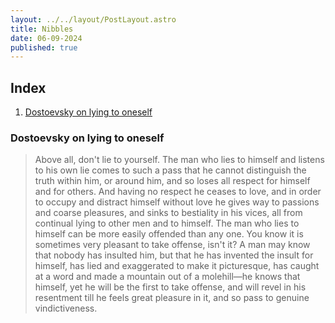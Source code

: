 ```yaml
---
layout: ../../layout/PostLayout.astro
title: Nibbles
date: 06-09-2024
published: true
---
```


## Index
1. [Dostoevsky on lying to oneself](#dostoevsky-on-lying-to-oneself)

### Dostoevsky on lying to oneself
> Above all, don't lie to yourself. The man who lies to himself and listens to his own lie comes to such a pass that he cannot distinguish the truth within him, or around him, and so loses all respect for himself and for others. And having no respect he ceases to love, and in order to occupy and distract himself without love he gives way to passions and coarse pleasures, and sinks to bestiality in his vices, all from continual lying to other men and to himself. The man who lies to himself can be more easily offended than any one. You know it is sometimes very pleasant to take offense, isn't it? A man may know that nobody has insulted him, but that he has invented the insult for himself, has lied and exaggerated to make it picturesque, has caught at a word and made a mountain out of a molehill—he knows that himself, yet he will be the first to take offense, and will revel in his resentment till he feels great pleasure in it, and so pass to genuine vindictiveness.